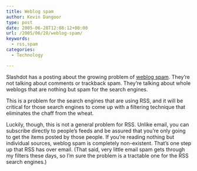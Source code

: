 ```yaml
---
title: Weblog spam
author: Kevin Dangoor
type: post
date: 2005-06-28T12:08:12+00:00
url: /2005/06/28/weblog-spam/
keywords:
  - rss,spam
categories:
  - Technology

---
```

Slashdot has a posting about the growing problem of [weblog spam][1]. They&#8217;re not talking about comments or trackback spam. They&#8217;re talking about whole weblogs that are nothing but spam for the search engines.

This is a problem for the search engines that are using RSS, and it will be critical for those search engines to come up with a filtering technique that eliminates the chaff from the wheat.

Luckily, though, this is not a general problem for RSS. Unlike email, you can subscribe directly to people&#8217;s feeds and be assured that you&#8217;re only going to get the items posted by those people. If you&#8217;re reading nothing but individual sources, weblog spam is completely non-existent. That&#8217;s one step up that RSS has over email. (That said, very little email spam gets through my filters these days, so I&#8217;m sure the problem is a tractable one for the RSS search engines.)

 [1]: http://slashdot.org/article.pl?sid=05/06/28/0215237&from=rss